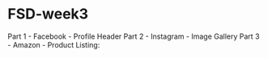 # FSD-week3
Part 1 - Facebook - Profile Header
Part 2 - Instagram - Image Gallery
Part 3 - Amazon - Product Listing:
